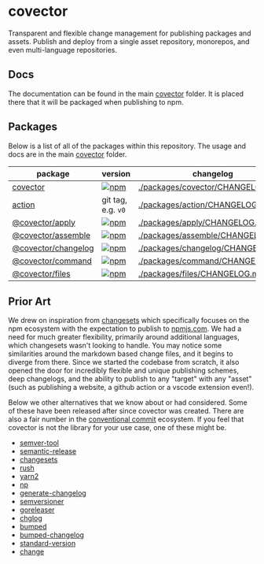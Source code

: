 # covector

Transparent and flexible change management for publishing packages and assets. Publish and deploy from a single asset repository, monorepos, and even multi-language repositories.

## Docs

The documentation can be found in the main [covector](./packages/covector) folder. It is placed there that it will be packaged when publishing to npm.

## Packages

Below is a list of all of the packages within this repository. The usage and docs are in the main [covector](./packages/covector) folder.

| package                                     | version                                                                                                                           | changelog                                                                                                         |
| ------------------------------------------- | --------------------------------------------------------------------------------------------------------------------------------- | ----------------------------------------------------------------------------------------------------------------- |
| [covector](./packages/covector)             | [![npm](https://img.shields.io/npm/v/covector?style=for-the-badge)](https://www.npmjs.com/package/covector)                       | [./packages/covector/CHANGELOG.md](https://github.com/jbolda/covector/blob/main/packages/covector/CHANGELOG.md)   |
| [action](./packages/action)                 | git tag, e.g. `v0`                                                                                                                | [./packages/action/CHANGELOG.md](https://github.com/jbolda/covector/blob/main/packages/action/CHANGELOG.md)       |
| [@covector/apply](./packages/apply)         | [![npm](https://img.shields.io/npm/v/@covector/apply?style=for-the-badge)](https://www.npmjs.com/package/@covector/apply)         | [./packages/apply/CHANGELOG.md](https://github.com/jbolda/covector/blob/main/packages/apply/CHANGELOG.md)         |
| [@covector/assemble](./packages/assemble)   | [![npm](https://img.shields.io/npm/v/@covector/assemble?style=for-the-badge)](https://www.npmjs.com/package/@covector/assemble)   | [./packages/assemble/CHANGELOG.md](https://github.com/jbolda/covector/blob/main/packages/assemble/CHANGELOG.md)   |
| [@covector/changelog](./packages/changelog) | [![npm](https://img.shields.io/npm/v/@covector/changelog?style=for-the-badge)](https://www.npmjs.com/package/@covector/changelog) | [./packages/changelog/CHANGELOG.md](https://github.com/jbolda/covector/blob/main/packages/changelog/CHANGELOG.md) |
| [@covector/command](./packages/command)     | [![npm](https://img.shields.io/npm/v/@covector/command?style=for-the-badge)](https://www.npmjs.com/package/@covector/command)     | [./packages/command/CHANGELOG.md](https://github.com/jbolda/covector/blob/main/packages/command/CHANGELOG.md)     |
| [@covector/files](./packages/files)         | [![npm](https://img.shields.io/npm/v/@covector/files?style=for-the-badge)](https://www.npmjs.com/package/@covector/files)         | [./packages/files/CHANGELOG.md](https://github.com/jbolda/covector/blob/main/packages/files/CHANGELOG.md)         |


## Prior Art

We drew on inspiration from [changesets](https://github.com/atlassian/changesets) which specifically focuses on the npm ecosystem with the expectation to publish to [npmjs.com](https://www.npmjs.com/). We had a need for much greater flexibility, primarily around additional languages, which changesets wasn't looking to handle. You may notice some similarities around the markdown based change files, and it begins to diverge from there. Since we started the codebase from scratch, it also opened the door for incredibly flexible and unique publishing schemes, deep changelogs, and the ability to publish to any "target" with any "asset" (such as publishing a website, a github action or a vscode extension even!).

Below we other alternatives that we know about or had considered. Some of these have been released after since covector was created. There are also a fair number in the [conventional commit](https://www.conventionalcommits.org/en/v1.0.0/#tooling-for-conventional-commits) ecosystem. If you feel that covector is not the library for your use case, one of these might be.

- [semver-tool](https://github.com/fsaintjacques/semver-tool)
- [semantic-release](https://github.com/semantic-release/semantic-release)
- [changesets](https://github.com/atlassian/changesets)
- [rush](https://github.com/microsoft/rushstack)
- [yarn2](https://yarnpkg.com/features/release-workflow)
- [np](https://github.com/sindresorhus/np)
- [generate-changelog](https://github.com/lob/generate-changelog)
- [semversioner](https://github.com/raulgomis/semversioner)
- [goreleaser](https://github.com/goreleaser/goreleaser)
- [chglog](https://github.com/goreleaser/chglog)
- [bumped](https://github.com/bumped/bumped)
- [bumped-changelog](https://github.com/bumped/bumped-changelog)
- [standard-version](https://github.com/conventional-changelog/standard-version)
- [change](https://github.com/adamtabrams/change)
